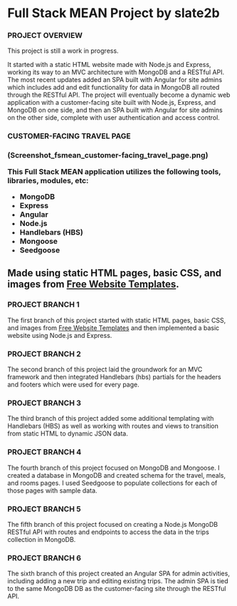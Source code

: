 <h1>Full Stack MEAN Project by slate2b</h1>
<h3>
  PROJECT OVERVIEW
</h3>
<p>
This project is still a work in progress.
</p>
<p>
It started with a static HTML website made with Node.js and Express, working its way to an MVC architecture with MongoDB and a RESTful API.  The most recent updates added an SPA built with Angular for site admins which includes add and edit functionality for data in MongoDB all routed through the RESTful API.  The project will eventually become a dynamic web application with a customer-facing site built with Node.js, Express, and MongoDB on one side, and then an SPA built with Angular for site admins on the other side, complete with user authentication and access control.  
</p>
<h3>CUSTOMER-FACING TRAVEL PAGE<h3>
(Screenshot_fsmean_customer-facing_travel_page.png)

<p>
This Full Stack MEAN application utilizes the following tools, libraries, modules, etc:
  <ul>
    <li>MongoDB</li>							
    <li>Express</li>
    <li>Angular</li>
    <li>Node.js</li>	
    <li>Handlebars (HBS)</li>
    <li>Mongoose</li>
    <li>Seedgoose</li>
  </ul>
</p>
<h2>Made using static HTML pages, basic CSS, and images from <a href="http://www.freewebsitetemplates.com/">Free Website Templates</a>.</h2>
<h3>
PROJECT BRANCH 1
</h3>
<p>
The first branch of this project started with static HTML pages, basic CSS, and images from <a href="http://www.freewebsitetemplates.com/">Free Website Templates</a> and then implemented a basic website using Node.js and Express.
</p>
<h3>
PROJECT BRANCH 2
</h3>
<p>
The second branch of this project laid the groundwork for an MVC framework and then integrated Handlebars (hbs) partials for the headers and footers which were used for every page.
</p>
<h3>
PROJECT BRANCH 3
</h3>
<p>
The third branch of this project added some additional templating with Handlebars (HBS) as well as working with routes and views to transition from static HTML to dynamic JSON data.
</p>
<h3>
PROJECT BRANCH 4
</h3>
<p>
The fourth branch of this project focused on MongoDB and Mongoose. I created a database in MongoDB and created schema for the travel, meals, and rooms pages.  I used Seedgoose to populate collections for each of those pages with sample data.
</p>
<h3>
PROJECT BRANCH 5
</h3>
<p>
The fifth branch of this project focused on creating a Node.js MongoDB RESTful API with routes and endpoints to access the data in the trips collection in MongoDB.
</p>
<h3>
PROJECT BRANCH 6
</h3>
<p>
The sixth branch of this project created an Angular SPA for admin activities, including adding a new trip and editing existing trips.  The admin SPA is tied to the same MongoDB DB as the customer-facing site through the RESTful API.  
</p>
